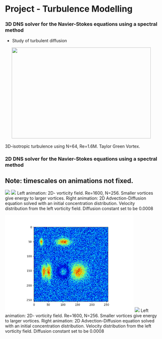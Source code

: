 # Project - Turbulence Modelling #
### 3D DNS solver for the Navier-Stokes equations using a spectral method ###

* Study of turbulent diffusion


<p align="center">
  <img width="460" height="300" src="https://github.com/danielhalvorsen/Project_Turbulence_Modelling/blob/master/animation_folder/TG3D_64.gif">
</p>
3D-isotropic turbulence using N=64, Re=1.6M. Taylor Green Vortex.

### 2D DNS solver for the Navier-Stokes equations using a spectral method ###
## Note: timescales on animations not fixed. ##
 
<img src="https://github.com/danielhalvorsen/Project_Turbulence_Modelling/blob/master/animation_folder/nice.gif" width="425"/> <img src="https://github.com/danielhalvorsen/Project_Turbulence_Modelling/blob/master/animation_folder/fieldspread.gif" width="425"/>
Left animation: 2D- vorticity field. Re=1600, N=256. Smaller vortices give energy to larger vortices. Right animation: 2D Advection-Diffusion equation solved with an initial concentration distribution. Velocity distribution from the left vorticity field. Diffusion constant set to be 0.0008
 
 

<img src="https://github.com/danielhalvorsen/Project_Turbulence_Modelling/blob/master/animation_folder/nice2.gif" width="425"/> <img src="https://github.com/danielhalvorsen/Project_Turbulence_Modelling/blob/master/animation_folder/fieldspread2.gif" width="425"/>
Left animation: 2D- vorticity field. Re=1600, N=256. Smaller vortices give energy to larger vortices. Right animation: 2D Advection-Diffusion equation solved with an initial concentration distribution. Velocity distribution from the left vorticity field. Diffusion constant set to be 0.0008